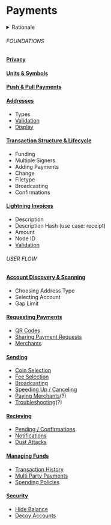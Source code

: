 # Payments

<details>
  <summary>Rationale</summary>
	<p>Below is the proposed structure for the payments section — there are first some foundations which will give readers a base to understand further chapters.</p>
  <p>The goal with this structure is to provide the reader with a unified way of learning about bitcoin on-chain and lightning. Instead of having to navigate between separate subchapters and comparing the two - the reader is taken through a payments unified user flow. At each step, when relevant the individual considerations, implementation details and constraints are addressed for each technology.</p>
</details>

###### FOUNDATIONS

#### [Privacy](#)

#### [Units & Symbols](#)

#### [Push & Pull Payments](#)

#### [Addresses](#)

- Types
- [Validation](#)
- [Display](#)

#### [Transaction Structure & Lifecycle](#)

- Funding
- Multiple Signers
- Adding Payments
- Change
- Filetype
- Broadcasting
- Confirmations

#### [Lightning Invoices](#)

- Description
- Description Hash (use case: receipt)
- Amount
- Node ID
- [Validation](#)

###### USER FLOW

#### [Account Discovery & Scanning](./account-scanning.md)

- Choosing Address Type
- Selecting Account
- Gap Limit

#### [Requesting Payments](#)

- [QR Codes](#)
- [Sharing Payment Requests](#)
- [Merchants](#)

#### [Sending](#)

- [Coin Selection](#)
- [Fee Selection](#)
- [Broadcasting](#)
- [Speeding Up / Canceling](#)
- [Paying Merchants](#)(?)
- [Troubleshooting](#)(?)

#### [Recieving](#)

- [Pending / Confirmations](#)
- [Notifications](#)
- [Dust Attacks](#)

#### [Managing Funds](#)

- [Transaction History](#)
- [Multi Party Payments](#)
- [Spending Policies](#)

#### [Security](#)

- [Hide Balance](#)
- [Decoy Accounts](#)

